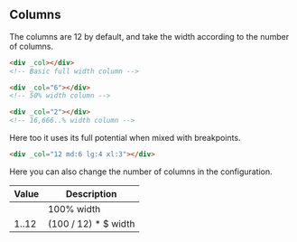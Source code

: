 ## Columns

The columns are 12 by default, and take the width according to the number of columns.

```html
<div _col></div>
<!-- Basic full width column -->

<div _col="6"></div>
<!-- 50% width column -->

<div _col="2"></div>
<!-- 16,666..% width column -->
```

Here too it uses its full potential when mixed with breakpoints.

```html
<div _col="12 md:6 lg:4 xl:3"></div>
```

Here you can also change the number of columns in the configuration.

| Value   | Description          |
| ------- | -------------------- |
|         | 100% width |
| 1..12 | (100 / 12) * $ width |
